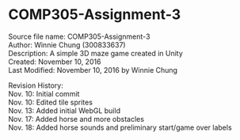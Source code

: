# COMP305-Assignment-3  
  
Source file name: COMP305-Assignment-3  
Author: Winnie Chung (300833637)  
Description: A simple 3D maze game created in Unity  
Created: November 10, 2016  
Last Modified: November 10, 2016 by Winnie Chung  
  
Revision History:  
Nov. 10: Initial commit  
Nov. 10: Edited tile sprites  
Nov. 13: Added initial WebGL build  
Nov. 17: Added horse and more obstacles  
Nov. 18: Added horse sounds and preliminary start/game over labels  